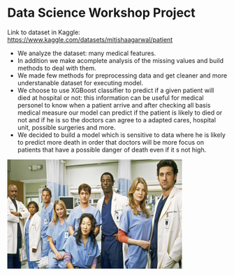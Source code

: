 # Data Science Workshop Project

Link to dataset in Kaggle: https://www.kaggle.com/datasets/mitishaagarwal/patient

- We analyze the dataset: many medical features.
- In addition we make acomplete analysis of the missing values and build methods to deal with them.
- We made few methods for preprocessing data and get cleaner and more understanable dataset for executing model.
- We choose to use XGBoost classifier to predict if a given patient will died at hospital or not: this information can be useful for medical personel to know when a patient arrive and after checking all basis medical measure our model can predict if the patient is likely to died or not and if he is so the doctors can agree to a adapted cares, hospital unit, possible surgeries and more.
- We decided to build a model which is sensitive to data where he is likely to predict more death in order that doctors will be more focus on patients that have a possible danger of death even if it s not high.

<img src=https://github.com/EladBil/DS-Squad-Project/blob/main/greys-anatomy-ces-theories-sur-le-grand-final-de-la-serie-medicale-.jpeg width="400" height="250"/>

